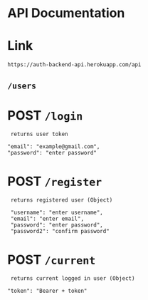 # API Documentation
# Link
```https://auth-backend-api.herokuapp.com/api```

## ```/users```

# POST ```/login```
 ``` returns user token```
 ``` { 
 "email": "example@gmail.com", 
 "password": "enter password"
 ```
# POST ```/register```
 ``` returns registered user (Object)```
 ``` { 
  "username": "enter username", 
  "email": "enter email",
  "password": "enter password",
  "password2": "confirm password" 
  ```

# POST ```/current```
 ``` returns current logged in user (Object)```
```{
"token": "Bearer + token"
```
